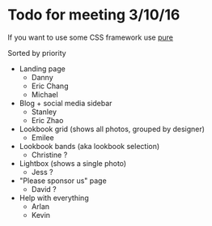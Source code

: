 Todo for meeting 3/10/16
========================

If you want to use some CSS framework use [pure](http://purecss.io)

Sorted by priority

- Landing page
  - Danny
  - Eric Chang
  - Michael
- Blog + social media sidebar
  - Stanley
  - Eric Zhao
- Lookbook grid (shows all photos, grouped by designer)
  - Emilee
- Lookbook bands (aka lookbook selection)
  - Christine ?
- Lightbox (shows a single photo)
  - Jess ?
- "Please sponsor us" page
  - David ?
- Help with everything
  - Arlan
  - Kevin
